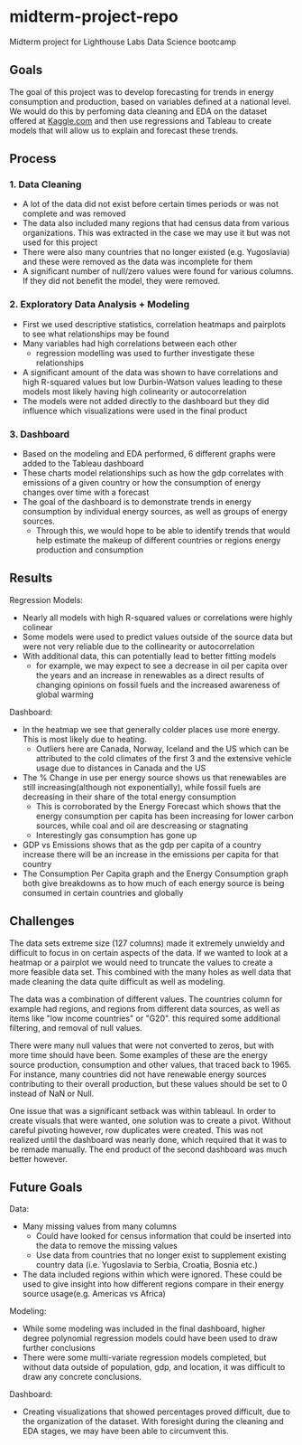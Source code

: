 # midterm-project-repo
Midterm project for Lighthouse Labs Data Science bootcamp

## Goals 

The goal of this project was to develop forecasting for trends in energy consumption and production, based on variables 
defined at a national level. We would do this by perfoming data cleaning and EDA on the dataset offered at
[Kaggle.com](https://www.kaggle.com/datasets/pralabhpoudel/world-energy-consumption?select=World+Energy+Consumption.csv)
and then use regressions and Tableau to create models that will allow us to explain and forecast these trends.

## Process

### 1. Data Cleaning
- A lot of the data did not exist before certain times periods or was not complete and was removed
- The data also included many regions that had census data from various organizations. This was extracted in the case we may use it but was not used for this project
- There were also many countries that no longer existed (e.g. Yugoslavia) and these were removed as the data was incomplete for them
- A significant number of null/zero values were found for various columns. If they did not benefit the model, they were removed.

### 2. Exploratory Data Analysis + Modeling
- First we used descriptive statistics, correlation heatmaps and pairplots to see what relationships may be found
- Many variables had high correlations between each other
	- regression modelling was used to further investigate these relationships
- A significant amount of the data was shown to have correlations and high R-squared values but low Durbin-Watson values leading to these models most likely having high colinearity or autocorrelation
- The models were not added directly to the dashboard but they did influence which visualizations were used in the final product

### 3. Dashboard
- Based on the modeling and EDA performed, 6 different graphs were added to the Tableau dashboard
- These charts model relationships such as how the gdp correlates with emissions of a given country or how the consumption of energy changes over time with a forecast
- The goal of the dashboard is to demonstrate trends in energy consumption by individual energy sources, as well as groups of energy sources. 
	- Through this, we would hope to be able to identify trends that would help estimate the makeup of different countries or regions energy production and consumption


## Results

Regression Models:
- Nearly all models with high R-squared values or correlations were highly colinear
- Some models were used to predict values outside of the source data but were not very reliable due to the collinearity or autocorrelation
- With additional data, this can potentially lead to better fitting models
 	- for example, we may expect to see a decrease in oil per capita over the years and an increase in renewables as a direct results of changing opinions on fossil fuels and the increased awareness of global warming

Dashboard:
- In the heatmap we see that generally colder places use more energy. This is most likely due to heating. 
	- Outliers here are Canada, Norway, Iceland and the US which can be attributed to the cold climates of the first 3 and the extensive vehicle usage due to distances in Canada and the US
- The % Change in use per energy source shows us that renewables are still increasing(although not exponentially), while fossil fuels are decreasing in their share of the total energy consumption
	- This is corroborated by the Energy Forecast which shows that the energy consumption per capita has been increasing for lower carbon sources, while coal and oil are descreasing or stagnating
	- Interestingly gas consumption has gone up
- GDP vs Emissions shows that as the gdp per capita of a country increase there will be an increase in the emissions per capita for that country
- The Consumption Per Capita graph and the Energy Consumption graph both give breakdowns as to how much of each energy source is being consumed in certain countries and globally

## Challenges

The data sets extreme size (127 columns) made it extremely unwieldy and difficult to focus in on certain aspects of the data. If we wanted to look at a heatmap or a pairplot we would need to truncate the values to create a more feasible data set. This combined with the many holes as well data that made cleaning the data quite difficult as well as modeling.

The data was a combination of different values. The countries column for example had regions, and regions from different data sources, as well as items like "low income countries" or "G20". this required some additional filtering, and removal of null values. 

There were many null values that were not converted to zeros, but with more time should have been. Some examples of these are the energy source production, consumption and other values, that traced back to 1965. For instance, many countries did not have renewable energy sources contributing to their overall production, but these values should be set to 0 instead of NaN or Null. 

One issue that was a significant setback was within tableaul. In order to create visuals that were wanted, one solution was to create a pivot. Without careful pivoting however, row duplicates were created. This was not realized until the dashboard was nearly done, which required that it was to be remade manually. The end product of the second dashboard was much better however. 

## Future Goals

Data:
- Many missing values from many columns
	- Could have looked for census information that could be inserted into the data to remove the missing values
	- Use data from countries that no longer exist to supplement existing country data (i.e. Yugoslavia to Serbia, Croatia, Bosnia etc.)
- The data included regions within which were ignored. These could be used to give insight into how different regions compare in their energy source usage(e.g. Americas vs Africa)

Modeling:
- While some modeling was included in the final dashboard, higher degree polynomial regression models could have been used to draw further conclusions
- There were some multi-variate regression models completed, but without data outside of population, gdp, and location, it was difficult to draw any concrete conclusions. 

Dashboard:
- Creating visualizations that showed percentages proved difficult, due to the organization of the dataset. With foresight during the cleaning and EDA stages, we may have been able to circumvent this. 


